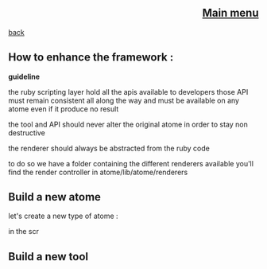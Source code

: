 <span align="right">

[Main menu](../atome.md)
-
</span>
<span align="left">

[back](./tutorials.md)

</span>

How to enhance the framework :
-
**guideline**


the ruby scripting layer hold all the apis available to developers 
those API must remain consistent all along the way and must be available on any atome even if it produce no result  

the tool and API should never alter the original atome in order to stay non destructive  

the renderer should always be abstracted from the ruby code 

to do so we have a folder containing the different renderers available   you'll find the render controller in atome/lib/atome/renderers




Build a new atome
-
let's create a new type of atome :

in the scr

Build a new tool
  -
